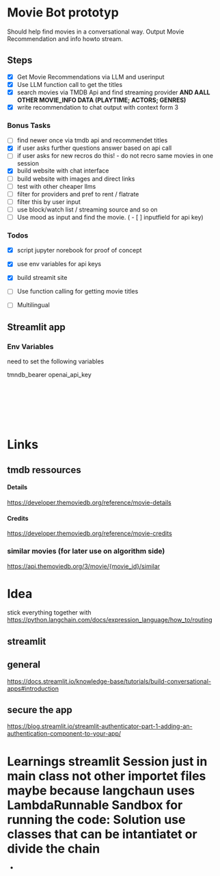 # Movie Bot prototyp

Should help find movies in a conversational way.
Output Movie Recommendation and info howto stream.

## Steps

- [X] Get Movie Recommendations via LLM and userinput
- [X]  Use LLM function call to get the titles 
- [X]  search movies via TMDB Api and find streaming provider **AND AALL OTHER MOVIE_INFO DATA (PLAYTIME; ACTORS; GENRES)**
- [X]  write recommendation to chat output with context form 3

### Bonus Tasks
- [ ] find newer once via tmdb api and recommendet titles
- [X] if user asks further questions answer based on api call
- [ ] if user asks for new recros do this! - do not recro same movies in one session
- [X] build website with chat interface
- [ ] build website with images and direct links
- [ ] test with other cheaper llms
- [ ] filter for providers and pref to rent / flatrate
- [ ] filter this by user input
- [ ] use block/watch list / streaming source and so on
- [ ] Use mood as input and find the movie. 
( - [ ] inputfield for api key)

### Todos

- [X] script jupyter norebook for proof of concept
- [X] use env variables for api keys 
- [X] build streamit site
- [ ] Use function calling for getting movie titles
- [ ] Multilingual


## Streamlit app

### Env Variables

need to set the following variables

tmndb_bearer
openai_api_key


</br> </br> </br> </br> </br> 




# Links

## tmdb ressources

#### Details
https://developer.themoviedb.org/reference/movie-details

#### Credits
https://developer.themoviedb.org/reference/movie-credits

### similar movies (for later use on algorithm side)
https://api.themoviedb.org/3/movie/{movie_id}/similar


# Idea

stick everything together with
https://python.langchain.com/docs/expression_language/how_to/routing


## streamlit

## general
https://docs.streamlit.io/knowledge-base/tutorials/build-conversational-apps#introduction

## secure the app

https://blog.streamlit.io/streamlit-authenticator-part-1-adding-an-authentication-component-to-your-app/

# Learnings  streamlit Session just in main class not other importet files maybe because langchaun uses LambdaRunnable Sandbox for running the code: Solution use classes that can be intantiatet or divide the chain
- 